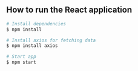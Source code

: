 ## How to run the React application

```bash
# Install dependencies
$ npm install
```

```bash
# Install axios for fetching data
$ npm install axios

```

```bash
# Start app
$ npm start
```

